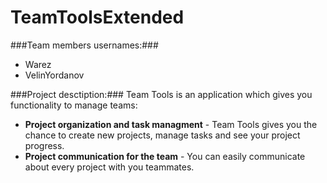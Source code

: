 # TeamToolsExtended
###Team members usernames:###
-   Warez
-   VelinYordanov


###Project desctiption:###
Team Tools is an application which gives you functionality to manage teams:

-  **Project organization and task managment** - Team Tools gives you the chance to create new projects, manage tasks and see your project progress.
-  **Project communication for the team** - You can easily communicate about every project with you teammates.
